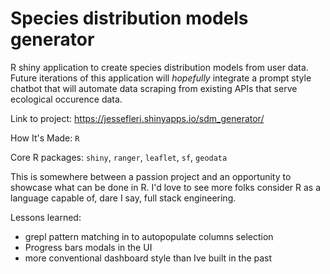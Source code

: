 # Species distribution models generator
 
R shiny application to create species distribution models from user data. Future iterations of this application will *hopefully* integrate a prompt style chatbot that will automate data scraping from existing APIs that serve ecological occurence data.

Link to project: https://jessefleri.shinyapps.io/sdm_generator/

How It's Made: `R` 

Core R packages: `shiny`, `ranger`, `leaflet`, `sf`, `geodata`

This is somewhere between a passion project and an opportunity to showcase what can be done in R. I'd love to see more folks consider R as a language capable of, dare I say, full stack engineering. 

Lessons learned:
- grepl pattern matching in to autopopulate columns selection
- Progress bars modals in the UI
- more conventional dashboard style than Ive built in the past 
